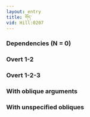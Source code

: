 ```yaml
---
layout: entry
title: གོད་
vid: Hill:0207
---
```

### Dependencies (N = 0)


### Overt 1-2


### Overt 1-2-3


### With oblique arguments


### With unspecified obliques
